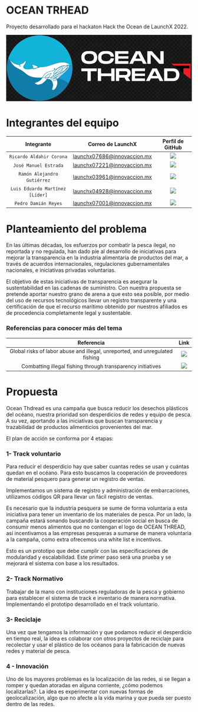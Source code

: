# OCEAN TRHEAD

Proyecto desarrollado para el hackaton Hack the Ocean de LaunchX 2022.

<img src="images/LogoREADME.png">

# Integrantes del equipo

| Integrante | Correo de LaunchX | Perfil de GitHub |
| :-------------: |:-------------:| :-----:|
|`Ricardo Aldahir Corona`|launchx07686@innovaccion.mx|<a href="https://github.com/RicardoCorona97" target="_blank"><img src="https://img.shields.io/badge/%F0%9F%94%97link-RicardoCorona97-blue?"></a>|
|`José Manuel Estrada`|launchx07221@innovaccion.mx|<a href="https://github.com/ManoloEstradas" target="_blank"><img src="https://img.shields.io/badge/%F0%9F%94%97link-ManoloEstradas-blue?"></a>|
|`Ramón Alejandro Gutiérrez`|launchx03961@innovaccion.mx|<a href="https://github.com/RAlexGC" target="_blank"><img src="https://img.shields.io/badge/%F0%9F%94%97link-RAlexGC-blue?"></a>|
|`Luis Eduardo Martínez [Líder]`|launchx04928@innovaccion.mx|<a href="https://github.com/leduardomp" target="_blank"><img src="https://img.shields.io/badge/%F0%9F%94%97link-leduardomp-blue?"></a>|
|`Pedro Damián Reyes`|launchx07001@innovaccion.mx|<a href="https://github.com/PDamianReyes" target="_blank"><img src="https://img.shields.io/badge/%F0%9F%94%97link-PDamianReyes-blue?"></a>|

# Planteamiento del problema

En las últimas décadas, los esfuerzos por combatir la pesca ilegal, no reportada y no regulada, han dado pie al desarrollo de iniciativas para mejorar la transparencia en la industria alimentaria de productos del mar, a través de acuerdos internacionales, regulaciones gubernamentales nacionales, e iniciativas privadas voluntarias.

El objetivo de estas iniciativas de transparencia es asegurar la sustentabilidad en las cadenas de suministro. Con nuestra propuesta se pretende aportar nuestro grano de arena a que esto sea posible, por medio del uso de recursos tecnológicos llevar un registro transparente y una certificación de que el recurso marítimo obtenido por nuestros afiliados es de procedencia completamente legal y sustentable.

### Referencias para conocer más del tema

| Referencia | Link|
| :-------------: |:-------------:|
|Global risks of labor abuse and illegal, unreported, and unregulated fishing|<a href="https://doi.org/10.1038/s41467-022-28916-2" target="_blank"><img src="https://img.shields.io/badge/%F0%9F%94%97link-Link-blue?"></a>|
|Combatting illegal fishing through transparency initiatives|<a href="https://doi.org/10.1016/j.marpol.2022.104984" target="_blank"><img src="https://img.shields.io/badge/%F0%9F%94%97link-Link-blue?"></a>|

# Propuesta

Ocean Thdread es una campaña que busca reducir los desechos plásticos del océano, nuestra prioridad son desperdicios de redes y equipo de pesca. A su vez, aportando a las iniciativas que buscan transparencia y trazabilidad de productos alimenticios provenientes del mar.

El plan de acción se conforma por 4 etapas:

### 1- Track voluntario

Para reducir el desperdicio hay que saber cuantas redes se usan y cuántas quedan en el océano. Para esto buscamos la cooperación de proveedores de material pesquero para generar un registro de ventas.

Implementamos un sistema de registro y administración de embarcaciones, utilizamos códigos QR para llevar un fácil registro de ventas.

Es necesario que la industria pesquera se sume de forma voluntaria a esta iniciativa para tener un inventario de los materiales de pesca. Por un lado, la campaña estará sonando buscando la cooperación social en busca de consumir menos alimentos que no contengan el logo de OCEAN THREAD, así incentivamos a las empresas pesqueras a sumarse de manera voluntaria a la campaña, como extra ofrecemos una white list e incentivos.

Esto es un prototipo que debe cumplir con las especificaciones de modularidad y escalabilidad. Este primer paso será una prueba y se mejorará el sistema con base a los resultados.

### 2- Track Normativo

Trabajar de la mano con instituciones reguladoras de la pesca y gobierno para establecer el sistema de track e inventario de manera normativa. Implementando el prototipo desarrollado en el track voluntario.

### 3- Reciclaje

Una vez que tengamos la información y que podamos reducir el desperdicio en tiempo real, la idea es colaborar con otros proyectos de reciclaje para recolectar y usar el plástico de los océanos para la fabricación de nuevas redes y material de pesca.

### 4 - Innovación

Uno de los mayores problemas es la localización de las redes, si se llegan a romper y quedan atoradas en alguna corriente, ¿cómo podemos localizarlas?. La idea es experimentar con nuevas formas de geolocalización, algo que no afecte a la vida marina y que pueda ser puesto dentro de las redes. 